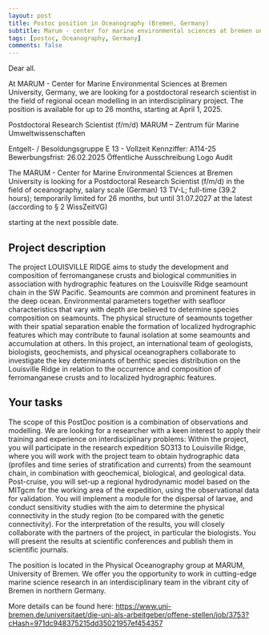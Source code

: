 ```yaml
---
layout: post
title: Postoc position in Oceanography (Bremen, Germany)
subtitle: Marum - center for marine environmental sciences at bremen university
tags: [postoc, Oceanography, Germany]
comments: false
---
```

Dear all.

At MARUM - Center for Marine Environmental Sciences at Bremen University, Germany, we are looking for a postdoctoral research scientist in the field of regional ocean modelling in an interdisciplinary project. The position is available for up to 26 months, starting at April 1, 2025.


 Postdoctoral Research Scientist (f/m/d)
MARUM – Zentrum für Marine Umweltwissenschaften



Entgelt- / Besoldungsgruppe E 13 - Vollzeit
Kennziffer: A114-25
Bewerbungsfrist: 26.02.2025
Öffentliche Ausschreibung
Logo Audit

The MARUM - Center for Marine Environmental Sciences at Bremen University
is looking for a
Postdoctoral Research Scientist (f/m/d)
in the field of oceanography,
salary scale (German) 13 TV-L; full-time (39.2 hours); temporarily limited for 26 months,
but until 31.07.2027 at the latest (according to § 2 WissZeitVG)
 
starting at the  next possible date.


## Project description
The project LOUISVILLE RIDGE aims to study the development and composition of ferromanganese crusts and biological communities in association with hydrographic features on the Louisville Ridge seamount chain in the SW Pacific. Seamounts are common and prominent features in the deep ocean. Environmental parameters together with seafloor characteristics that vary with depth are believed to determine species composition on seamounts. The physical structure of seamounts together with their spatial separation enable the formation of localized hydrographic features which may contribute to faunal isolation at some seamounts and accumulation at others. In this project, an international team of geologists, biologists, geochemists, and physical oceanographers collaborate to investigate the key determinants of benthic species distribution on the Louisville Ridge in relation to the occurrence and composition of ferromanganese crusts and to localized hydrographic features.

## Your tasks
The scope of this PostDoc position is a combination of observations and modelling. We are looking for a researcher with a keen interest to apply their training and experience on interdisciplinary problems: Within the project, you will participate in the research expedition SO313 to Louisville Ridge, where you will work with the project team to obtain hydrographic data (profiles and time series of stratification and currents) from the seamount chain, in combination with geochemical, biological, and geological data. Post-cruise, you will set-up a regional hydrodynamic model based on the MITgcm for the working area of the expedition, using the observational data for validation. You will implement a module for the dispersal of larvae, and conduct sensitivity studies with the aim to determine the physical connectivity in the study region (to be compared with the genetic connectivity). For the interpretation of the results, you will closely collaborate with the partners of the project, in particular the biologists. You will present the results at scientific conferences and publish them in scientific journals.

The position is located in the Physical Oceanography group at MARUM, University of Bremen. We offer you the opportunity to work in cutting-edge marine science research in an interdisciplinary team in the vibrant city of Bremen in northern Germany.

More details can be found here:
https://www.uni-bremen.de/universitaet/die-uni-als-arbeitgeber/offene-stellen/job/3753?cHash=971dc948375215dd35021957ef454357


